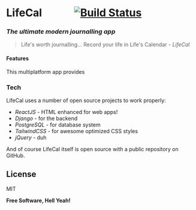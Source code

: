 # LifeCal  &nbsp;&nbsp;&nbsp;&nbsp;&nbsp;&nbsp;&nbsp;&nbsp;&nbsp;&nbsp;&nbsp;&nbsp;[![Build Status](https://travis-ci.org/joemccann/dillinger.svg?branch=master)](https://ajayraho.github.io/public/)

### _The ultimate modern journalling app_   

> Life's worth journalling...
> Record your life in Life's Calendar - *LifeCal*
#### Features
This multiplatform app provides 

### Tech
LifeCal uses a number of open source projects to work properly:
- *ReactJS* - HTML enhanced for web apps!
- *Django* - for the backend
- *PostgreSQL* - for database system
- *TailwindCSS* - for awesome optimized CSS styles
- *jQuery* - duh

And of course LifeCal itself is open source with a public repository on GitHub.
## License
MIT

**Free Software, Hell Yeah!**

[//]: # ()
   [dill]: <https://github.com/ajayraho/>
